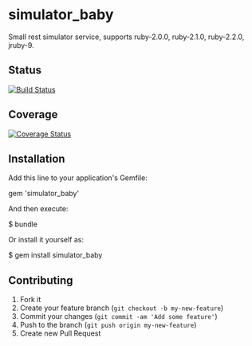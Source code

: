 # simulator_baby

Small rest simulator service, supports ruby-2.0.0, ruby-2.1.0, ruby-2.2.0, jruby-9.

## Status 
[![Build Status](https://travis-ci.org/dmcnulla/simulator_baby.svg?branch=master)](https://travis-ci.org/dmcnulla/simulator_baby)

## Coverage
[![Coverage Status](https://coveralls.io/repos/dmcnulla/simulator_baby/badge.svg?branch=master&service=github)](https://coveralls.io/github/dmcnulla/simulator_baby?branch=master)

## Installation

Add this line to your application's Gemfile:

  gem 'simulator_baby'

And then execute:

  $ bundle

Or install it yourself as:

  $ gem install simulator_baby

## Contributing

1. Fork it
2. Create your feature branch (`git checkout -b my-new-feature`)
3. Commit your changes (`git commit -am 'Add some feature'`)
4. Push to the branch (`git push origin my-new-feature`)
5. Create new Pull Request
